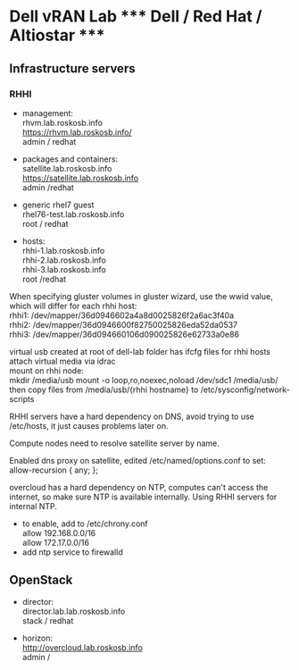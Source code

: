 # Dell vRAN Lab *** Dell / Red Hat / Altiostar ***

## Infrastructure servers
### RHHI
- management:  
rhvm.lab.roskosb.info  
https://rhvm.lab.roskosb.info/  
admin / redhat

- packages and containers:  
satellite.lab.roskosb.info  
https://satellite.lab.roskosb.info  
admin /redhat  

- generic rhel7 guest  
rhel76-test.lab.roskosb.info  
root / redhat

- hosts:  
rhhi-1.lab.roskosb.info  
rhhi-2.lab.roskosb.info  
rhhi-3.lab.roskosb.info  
root /redhat  

When specifying gluster volumes in gluster wizard, use the wwid value, which will differ for each rhhi host:  
rhhi1: /dev/mapper/36d0946602a4a8d0025826f2a6ac3f40a  
rhhi2: /dev/mapper/36d0946600f82750025826eda52da0537  
rhhi3: /dev/mapper/36d094660106d090025826e62733a0e86  

virtual usb created at root of dell-lab folder has ifcfg files for rhhi hosts  
attach virtual media via idrac  
mount on rhhi node:  
mkdir /media/usb 
mount -o loop,ro,noexec,noload /dev/sdc1 /media/usb/  
then copy files from /media/usb/{rhhi hostname} to /etc/sysconfig/network-scripts  

RHHI servers have a hard dependency on DNS, avoid trying to use /etc/hosts, it just causes problems later on.  
    
Compute nodes need to resolve satellite server by name.

Enabled dns proxy on satellite, edited /etc/named/options.conf to set:  
allow-recursion { any; };
  

overcloud has a hard dependency on NTP, computes can't access the internet, so make sure NTP is available internally.  Using RHHI servers for internal NTP.  
- to enable, add to /etc/chrony.conf  
allow 192.168.0.0/16  
allow 172.17.0.0/16  
- add ntp service to firewalld


## OpenStack
- director:  
director.lab.lab.roskosb.info  
stack / redhat

- horizon:  
http://overcloud.lab.roskosb.info  
admin / 


